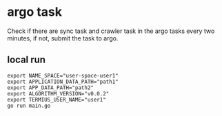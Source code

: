 # argo task

Check if there are sync task and crawler task in the argo tasks every two minutes, if not, submit the task to argo.

## local run
```
export NAME_SPACE="user-space-user1"
export APPLICATION_DATA_PATH="path1"
export APP_DATA_PATH="path2"
export ALGORITHM_VERSION="v0.0.2"
export TERMIUS_USER_NAME="user1"
go run main.go
```


